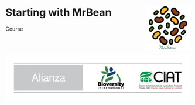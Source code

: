 <link href="images/style.css" rel="stylesheet"></link>

# Starting with MrBean <img src="images/logo.png" width="120px" align="right"/>
Course

<br><br>

<img src="images/Alianza_logo_ancho_espanol.png" class="center" />

